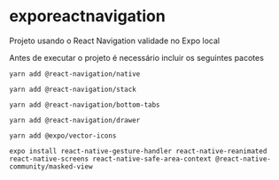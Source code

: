 # exporeactnavigation
Projeto usando o React Navigation validade no Expo local

Antes de executar o projeto é necessário incluir os seguintes pacotes

```
yarn add @react-navigation/native

yarn add @react-navigation/stack

yarn add @react-navigation/bottom-tabs

yarn add @react-navigation/drawer

yarn add @expo/vector-icons

expo install react-native-gesture-handler react-native-reanimated react-native-screens react-native-safe-area-context @react-native-community/masked-view
```